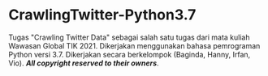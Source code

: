 # CrawlingTwitter-Python3.7
Tugas "Crawling Twitter Data" sebagai salah satu tugas dari mata kuliah Wawasan Global TIK 2021. Dikerjakan menggunakan bahasa pemrograman Python versi 3.7. Dikerjakan secara berkelompok (Baginda, Hanny, Irfan, Vio). **_All copyright reserved to their owners_**.
